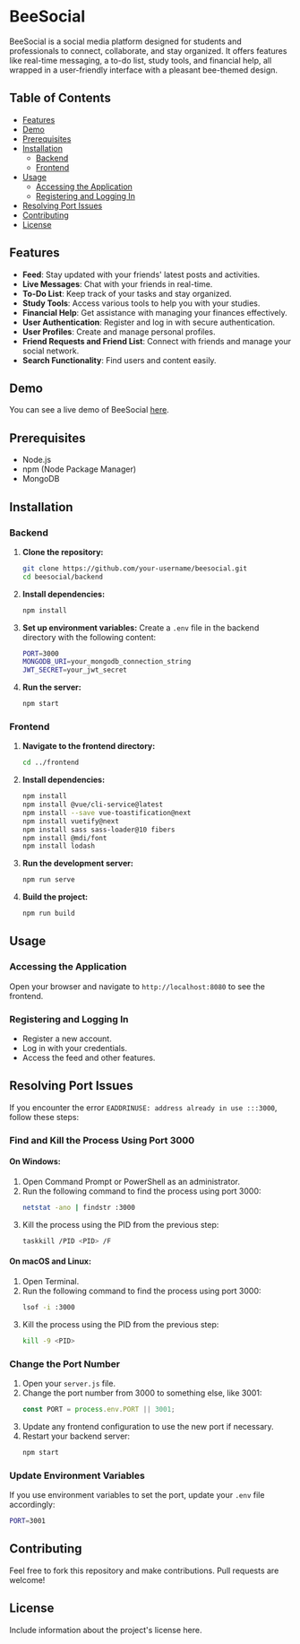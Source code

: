 # BeeSocial

BeeSocial is a social media platform designed for students and professionals to connect, collaborate, and stay organized. It offers features like real-time messaging, a to-do list, study tools, and financial help, all wrapped in a user-friendly interface with a pleasant bee-themed design.

## Table of Contents

- [Features](#features)
- [Demo](#demo)
- [Prerequisites](#prerequisites)
- [Installation](#installation)
  - [Backend](#backend)
  - [Frontend](#frontend)
- [Usage](#usage)
  - [Accessing the Application](#accessing-the-application)
  - [Registering and Logging In](#registering-and-logging-in)
- [Resolving Port Issues](#resolving-port-issues)
- [Contributing](#contributing)
- [License](#license)

## Features

- **Feed**: Stay updated with your friends' latest posts and activities.
- **Live Messages**: Chat with your friends in real-time.
- **To-Do List**: Keep track of your tasks and stay organized.
- **Study Tools**: Access various tools to help you with your studies.
- **Financial Help**: Get assistance with managing your finances effectively.
- **User Authentication**: Register and log in with secure authentication.
- **User Profiles**: Create and manage personal profiles.
- **Friend Requests and Friend List**: Connect with friends and manage your social network.
- **Search Functionality**: Find users and content easily.

## Demo

You can see a live demo of BeeSocial [here](#).

## Prerequisites

- Node.js
- npm (Node Package Manager)
- MongoDB

## Installation

### Backend

1. **Clone the repository:**
    ```bash
    git clone https://github.com/your-username/beesocial.git
    cd beesocial/backend
    ```

2. **Install dependencies:**
    ```bash
    npm install
    ```

3. **Set up environment variables:**
    Create a `.env` file in the backend directory with the following content:
    ```bash
    PORT=3000
    MONGODB_URI=your_mongodb_connection_string
    JWT_SECRET=your_jwt_secret
    ```

4. **Run the server:**
    ```bash
    npm start
    ```

### Frontend

1. **Navigate to the frontend directory:**
    ```bash
    cd ../frontend
    ```

2. **Install dependencies:**
    ```bash
    npm install
    npm install @vue/cli-service@latest
    npm install --save vue-toastification@next
    npm install vuetify@next
    npm install sass sass-loader@10 fibers
    npm install @mdi/font
    npm install lodash
    ```

3. **Run the development server:**
    ```bash
    npm run serve
    ```

4. **Build the project:**
    ```bash
    npm run build
    ```

## Usage

### Accessing the Application

Open your browser and navigate to `http://localhost:8080` to see the frontend.

### Registering and Logging In

- Register a new account.
- Log in with your credentials.
- Access the feed and other features.

## Resolving Port Issues

If you encounter the error `EADDRINUSE: address already in use :::3000`, follow these steps:

### Find and Kill the Process Using Port 3000

#### On Windows:

1. Open Command Prompt or PowerShell as an administrator.
2. Run the following command to find the process using port 3000:
    ```bash
    netstat -ano | findstr :3000
    ```
3. Kill the process using the PID from the previous step:
    ```bash
    taskkill /PID <PID> /F
    ```

#### On macOS and Linux:

1. Open Terminal.
2. Run the following command to find the process using port 3000:
    ```bash
    lsof -i :3000
    ```
3. Kill the process using the PID from the previous step:
    ```bash
    kill -9 <PID>
    ```

### Change the Port Number

1. Open your `server.js` file.
2. Change the port number from 3000 to something else, like 3001:
    ```js
    const PORT = process.env.PORT || 3001;
    ```
3. Update any frontend configuration to use the new port if necessary.
4. Restart your backend server:
    ```bash
    npm start
    ```

### Update Environment Variables

If you use environment variables to set the port, update your `.env` file accordingly:
```bash
PORT=3001
```
## Contributing
Feel free to fork this repository and make contributions. Pull requests are welcome!

## License
Include information about the project's license here.
